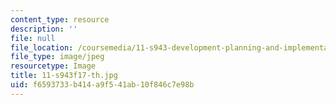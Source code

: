 ```yaml
---
content_type: resource
description: ''
file: null
file_location: /coursemedia/11-s943-development-planning-and-implementation-the-dialectic-of-theory-and-practice-fall-2017/f6593733b414a9f541ab10f846c7e98b_11-s943f17-th.jpg
file_type: image/jpeg
resourcetype: Image
title: 11-s943f17-th.jpg
uid: f6593733-b414-a9f5-41ab-10f846c7e98b
---
```

